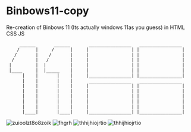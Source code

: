 # Binbows11-copy
Re-creation of Binbows 11 (Its actually  windows 11as you guess) in HTML CSS JS

         ______       ______       ________________   ________________
        /      |     /      |     |                | |                |
       /       |    /       |     |                | |                |
      /        |   /        |     |                | |                |
     |         |  |         |     |                | |                |
     |____     |  |_____    |     |                | |                |
          |    |       |    |     |________________| |________________|
          |    |       |    |      ________________   ________________
          |    |       |    |     |                | |                |
          |    |       |    |     |                | |                |
          |    |       |    |     |                | |                |
          |    |       |    |     |                | |                |
          |    |       |    |     |                | |                |
          |____|       |____|     |________________| |________________|
              
              
              
              
![zuioolzt8o8zoik](https://user-images.githubusercontent.com/90518786/136603508-faa14a36-285d-4e54-9ec1-c51497cbc624.PNG)
![fhgrh](https://user-images.githubusercontent.com/90518786/136603685-e127397f-34e1-4e03-b623-973aa9ca0b01.PNG)
![thhijhiojrtio](https://user-images.githubusercontent.com/90518786/136603883-2e0cc1c9-049f-40af-85b8-6d4f2cfb5b4f.PNG)
![thhijhiojrtio](https://user-images.githubusercontent.com/90518786/136604064-faae1065-5894-4c4e-8e05-a193df7ab0ac.PNG)
